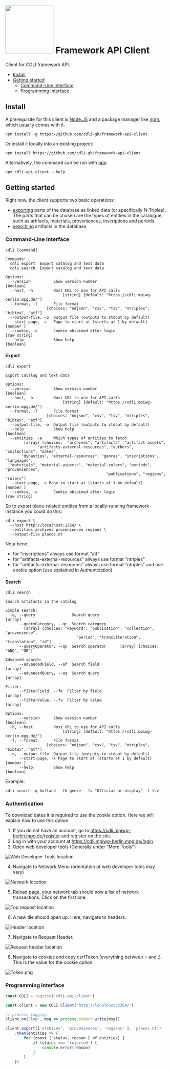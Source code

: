 # <img width="150" src="logo.png" /> Framework API Client

Client for CDLI framework API.

  - [Install](#install)
  - [Getting started](#getting-started)
    - [Command-Line Interface](#command-line-interface)
    - [Programming Interface](#programming-interface)

## Install

A prerequisite for this client is [Node.JS](https://nodejs.org/en/) and a package
manager like [npm](https://npmjs.com), which usually comes with it.

    npm install -g https://github.com/cdli-gh/framework-api-client

Or install it locally into an existing project:

    npm install https://github.com/cdli-gh/framework-api-client

Alternatively, the command can be run with [npx](https://www.npmjs.com/package/npx):

    npx cdli-api-client --help

## Getting started

Right now, the client supports two basic operations:

  - [exporting](#export) parts of the database as linked data (or specifically
    N-Triples). The parts that can be chosen are the types of entities in the
    catalogue, such as artifacts, materials, proveniences, inscriptions and periods.
  - [searching](#search) artifacts in the database.

### Command-Line Interface

    cdli [command]
    
    Commands:
      cdli export  Export catalog and text data
      cdli search  Export catalog and text data
    
    Options:
      --version          Show version number                               [boolean]
      --host, -h         Host URL to use for API calls
                             [string] [default: "https://cdli.mpiwg-berlin.mpg.de/"]
      --format, -f       File format
                      [choices: "ndjson", "csv", "tsv", "ntriples", "bibtex", "atf"]
      --output-file, -o  Output file (outputs to stdout by default)
      --start-page, -s   Page to start at (starts at 1 by default)         [number ]
      --cookie, -c       Cookie obtained after login                    [raw string]  
      --help             Show help                                         [boolean]

#### Export

    cdli export
    
    Export catalog and text data
    
    Options:
      --version          Show version number                               [boolean]
      --host, -h         Host URL to use for API calls
                             [string] [default: "https://cdli.mpiwg-berlin.mpg.de/"]
      --format, -f       File format
                      [choices: "ndjson", "csv", "tsv", "ntriples", "bibtex", "atf"]
      --output-file, -o  Output file (outputs to stdout by default)
      --help             Show help                                         [boolean]
      --entities, -e     Which types of entities to fetch
            [array] [choices:  "archives", "artifacts", "artifact-assets",
                  "artifacts-external-resources", "authors", "collections", "dates",
           "dynasties", "external-resources", "genres", "inscriptions", "languages",
      "materials", "material-aspects", "material-colors", "periods", "proveniences",
                                                "publications", "regions", "rulers"]
      --start-page, -s Page to start at (starts at 1 by default)           [number ]
      --cookie, -c       Cookie obtained after login                    [raw string] 

So to export place-related entities from a locally-running framework instance you
could do this:

    cdli export \
      --host http://localhost:2354/ \
      --entities archives proveniences regions \
      --output-file places.nt

Nota bene:

- for "inscriptions" always use format "atf"
- for "artifacts-external-resources"  always use format "ntriples"
- for "artifacts-external-resources"  always use format "ntriples" and use cookie option (use explained in Authentication)

#### Search

    cdli search
    
    Search artifacts in the catalog
    
    Simple search:
      -q, --query                Search query                                [array]
          --queryCategory, --qc  Search category
            [array] [choices: "keyword", "publication", "collection", "provenience",
                                   "period", "transliteration", "translation", "id"]
          --queryOperator, --qo  Search operator      [array] [choices: "AND", "OR"]
    
    Advanced search:
          --advancedField, --af  Search field                                [array]
          --advancedQuery, --aq  Search query                                [array]
    
    Filter:
          --filterField, --fk  Filter by field                               [array]
          --filterValue, --fv  Filter by value                               [array]
    
    Options:
          --version      Show version number                               [boolean]
      -h, --host         Host URL to use for API calls
                             [string] [default: "https://cdli.mpiwg-berlin.mpg.de/"]
      -f, --format       File format
                      [choices: "ndjson", "csv", "tsv", "ntriples", "bibtex", "atf"]
      -o, --output-file  Output file (outputs to stdout by default)
          --start-page, -s Page to start at (starts at 1 by default)           [number ]
          --help         Show help                                         [boolean]

Example:

    cdli search -q holland --fk genre --fv "Official or display" -f tsv

### Authentication
To download dates it is required to use the cookie option. Here we will explain how to use this option
1) If you do not have an account, go to https://cdli.mpiwg-berlin.mpg.de/register and register on the site.
2) Log in with your account at https://cdli.mpiwg-berlin.mpg.de/login
3) Open web developer tools (Generally under "More Tools")

![Web Developer Tools location](./resources/Web_Dev_Tools.png)

4) Navigate to Network Menu (orientation of web developer tools may vary)

![Network location](./resources/Network.png)

5) Reload page, your network tab should now a list of network transactions. Click on the first one.

![Top request location](./resources/Request.png)

6) A new tile should open up. Here, navigate to headers.

![Header location](./resources/Headers.png)

7) Navigate to Request Header.

![Request header location](./resources/Request_Header.png)

8) Navigate to cookies and copy csrfToken (everything between = and ;). This is the value for the cookie option.

![Token.png](./resources/Token.png)

### Programming Interface

```js
const CDLI = require('cdli-api-client')

const client = new CDLI.Client('http://localhost:2354/')

// process logging
client.on('log', msg => process.stderr.write(msg))

client.export(['archives', 'proveniences', 'regions' ], 'places.nt')
    .then(entities => {
        for (const { status, reason } of entities) {
            if (status === 'rejected') {
                console.error(reason)
            }
        }
    })
```
